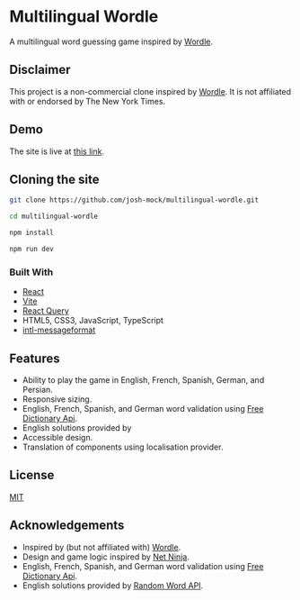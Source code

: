 # Multilingual Wordle

A multilingual word guessing game inspired by [Wordle](https://www.nytimes.com/games/wordle/index.html).

## Disclaimer

This project is a non-commercial clone inspired by [Wordle](https://www.nytimes.com/games/wordle/index.html). It is not affiliated with or endorsed by The New York Times.

## Demo

The site is live at [this link](https://josh-mock.com).

## Cloning the site

```bash
git clone https://github.com/josh-mock/multilingual-wordle.git

cd multilingual-wordle

npm install

npm run dev
```

### Built With

- [React](https://reactjs.org/)
- [Vite](https://vitejs.dev/)
- [React Query](https://tanstack.com/query/latest)
- HTML5, CSS3, JavaScript, TypeScript
- [intl-messageformat](https://www.npmjs.com/package/intl-messageformat)

## Features

- Ability to play the game in English, French, Spanish, German, and Persian.
- Responsive sizing.
- English, French, Spanish, and German word validation using [Free Dictionary Api](https://freedictionaryapi.com/).
- English solutions provided by
- Accessible design.
- Translation of components using localisation provider.

## License

[MIT](https://choosealicense.com/licenses/mit/)

## Acknowledgements

- Inspired by (but not affiliated with) [Wordle](https://www.nytimes.com/games/wordle/index.html).
- Design and game logic inspired by [Net Ninja](https://youtu.be/ZSWl5UwhHcs?si=XFJy5HsbLftsWOJK).
- English, French, Spanish, and German word validation using [Free Dictionary Api](https://freedictionaryapi.com/).
- English solutions provided by [Random Word API](https://random-word-api.vercel.app/).

